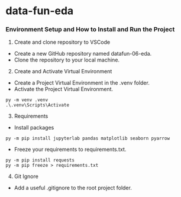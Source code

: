 # data-fun-eda

### Environment Setup and How to Install and Run the Project

1. Create and clone repository to VSCode
- Create a new GitHub repository named datafun-06-eda.
- Clone the repository to your local machine.

2. Create and Activate Virtual Environment
- Create a Project Virtual Environment in the .venv folder.
- Activate the Project Virtual Environment.
```console
py -m venv .venv
.\.venv\Scripts\Activate
```

3. Requirements
- Install packages 
```console
py -m pip install jupyterlab pandas matplotlib seaborn pyarrow
```
- Freeze your requirements to requirements.txt. 
```console
py -m pip install requests
py -m pip freeze > requirements.txt
```

4. Git Ignore
- Add a useful .gitignore to the root project folder.